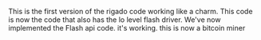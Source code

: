 This is the first version of the rigado code working like a charm.
This code is now the code that also has the lo level flash driver.
We've now implemented the Flash api code.  it's working.
this is now a bitcoin miner
